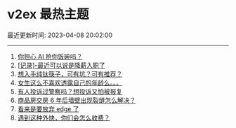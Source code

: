 # v2ex 最热主题

最近更新时间: 2023-04-08 20:02:00

--- 
1. [你担心 AI 抢你饭碗吗？](https://www.v2ex.com/t/930725) 
2. [[记录]-最近可以说是降薪入职了](https://www.v2ex.com/t/930734) 
3. [想入手纯钛筷子，可有坑？可有推荐？](https://www.v2ex.com/t/930745) 
4. [女生这么不喜欢透露自己的年龄么。。。](https://www.v2ex.com/t/930751) 
5. [有人投诉过警察吗？想投诉又怕被报复](https://www.v2ex.com/t/930827) 
6. [商品房交房 6 年后墙壁出现裂缝怎么解决？](https://www.v2ex.com/t/930742) 
7. [看来是要放弃 edge 了](https://www.v2ex.com/t/930763) 
8. [遇到这种外快，你们会怎么收费？](https://www.v2ex.com/t/930801) 
